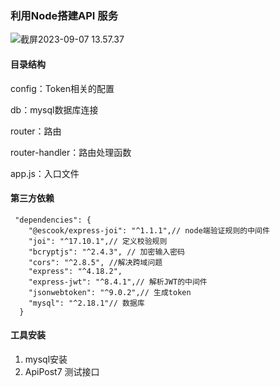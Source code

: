 ### 利用Node搭建API 服务

<img src="/Users/amy/Desktop/截屏2023-09-07 13.57.37.png" alt="截屏2023-09-07 13.57.37" style="zoom:100%;" />

#### 目录结构

config：Token相关的配置

db：mysql数据库连接

router：路由

router-handler：路由处理函数

app.js：入口文件

#### 第三方依赖

```
 "dependencies": {
    "@escook/express-joi": "^1.1.1",// node端验证规则的中间件
    "joi": "^17.10.1",// 定义校验规则
    "bcryptjs": "^2.4.3", // 加密输入密码
    "cors": "^2.8.5", //解决跨域问题
    "express": "^4.18.2", 
    "express-jwt": "^8.4.1",// 解析JWT的中间件
    "jsonwebtoken": "^9.0.2",// 生成token
    "mysql": "^2.18.1"// 数据库
  }
```

#### 工具安装

1. mysql安装
2. ApiPost7 测试接口
